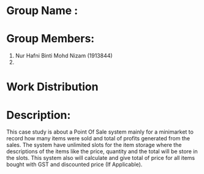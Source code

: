 # Group Name :
# Group Members:
1. Nur Hafni Binti Mohd Nizam (1913844)
2. 


# Work Distribution

# Description:
This case study is about a Point Of Sale system mainly for a minimarket to record how many items were sold and total of profits generated from the sales. The system have unlimited slots for the item storage where the descriptions of the items like the price, quantity and the total will be store in the slots. This system also will calculate and give total of price for all items bought with GST and discounted price (If Applicable).
